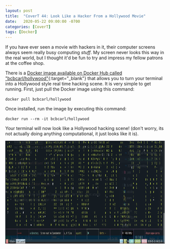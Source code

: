 ```yaml
---
layout: post
title:  "CoverT 44: Look Like a Hacker From a Hollywood Movie"
date:   2020-05-22 09:00:00 -0700
categories: [CoverT]
tags: [Docker]
---
```


If you have ever seen a movie with hackers in it, their computer screens always seem really busy computing _stuff_. My screen never looks this way in the real world, but I thought it'd be fun to try and impress my fellow patrons at the coffee shop.

There is a [Docker image available on Docker Hub called "bcbcarl/hollywood"](https://hub.docker.com/r/bcbcarl/hollywood){:target="_blank"} that allows you to turn your terminal into a Hollywood style real time hacking scene. It is very simple to get running. First, just pull the Docker image using this command:

`docker pull bcbcarl/hollywood`

Once installed, run the image by executing this command:

`docker run --rm -it bcbcarl/hollywood`

Your terminal will now look like a Hollywood hacking scene! (don't worry, its not actually doing anything computational, it just looks like it is).

<img height="325px" src="/assets/images/hollywood-hacker.png" alt="hollywood hacker terminal screen" /> 